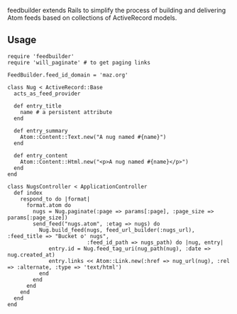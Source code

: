 feedbuilder extends Rails to simplify the process of building and delivering Atom feeds based on collections of ActiveRecord models.

## Usage

    require 'feedbuilder'
    require 'will_paginate' # to get paging links

    FeedBuilder.feed_id_domain = 'maz.org'

    class Nug < ActiveRecord::Base
      acts_as_feed_provider

      def entry_title
        name # a persistent attribute
      end

      def entry_summary
        Atom::Content::Text.new("A nug named #{name}")
      end

      def entry_content
        Atom::Content::Html.new("<p>A nug named #{name}</p>")
      end
    end

    class NugsController < ApplicationController
      def index
        respond_to do |format|
          format.atom do
            nugs = Nug.paginate(:page => params[:page], :page_size => params[:page_size])
            send_feed("nugs.atom", :etag => nugs) do
              Nug.build_feed(nugs, feed_url_builder(:nugs_url), :feed_title => "Bucket o' nugs",
                             :feed_id_path => nugs_path) do |nug, entry|
                 entry.id = Nug.feed_tag_uri(nug_path(nug), :date => nug.created_at)
                 entry.links << Atom::Link.new(:href => nug_url(nug), :rel => :alternate, :type => 'text/html')
              end
            end
          end
        end
      end
    end

